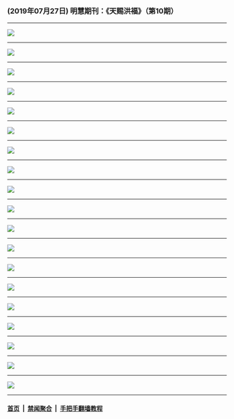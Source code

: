 ### (2019年07月27日) 明慧期刊：《天赐洪福》（第10期）

---

<img src="http://qikan.minghui.org/mhqkpage/qikanimage/2019/07/26/tchf-10-2in1-read-online1.png"/><hr/>
<img src="http://qikan.minghui.org/mhqkpage/qikanimage/2019/07/26/tchf-10-2in1-read-online2.png"/><hr/>
<img src="http://qikan.minghui.org/mhqkpage/qikanimage/2019/07/26/tchf-10-2in1-read-online3.png"/><hr/>
<img src="http://qikan.minghui.org/mhqkpage/qikanimage/2019/07/26/tchf-10-2in1-read-online4.png"/><hr/>
<img src="http://qikan.minghui.org/mhqkpage/qikanimage/2019/07/26/tchf-10-2in1-read-online5.png"/><hr/>
<img src="http://qikan.minghui.org/mhqkpage/qikanimage/2019/07/26/tchf-10-2in1-read-online6.png"/><hr/>
<img src="http://qikan.minghui.org/mhqkpage/qikanimage/2019/07/26/tchf-10-2in1-read-online7.png"/><hr/>
<img src="http://qikan.minghui.org/mhqkpage/qikanimage/2019/07/26/tchf-10-2in1-read-online8.png"/><hr/>
<img src="http://qikan.minghui.org/mhqkpage/qikanimage/2019/07/26/tchf-10-2in1-read-online9.png"/><hr/>
<img src="http://qikan.minghui.org/mhqkpage/qikanimage/2019/07/26/tchf-10-2in1-read-online10.png"/><hr/>
<img src="http://qikan.minghui.org/mhqkpage/qikanimage/2019/07/26/tchf-10-2in1-read-online11.png"/><hr/>
<img src="http://qikan.minghui.org/mhqkpage/qikanimage/2019/07/26/tchf-10-2in1-read-online12.png"/><hr/>
<img src="http://qikan.minghui.org/mhqkpage/qikanimage/2019/07/26/tchf-10-2in1-read-online13.png"/><hr/>
<img src="http://qikan.minghui.org/mhqkpage/qikanimage/2019/07/26/tchf-10-2in1-read-online14.png"/><hr/>
<img src="http://qikan.minghui.org/mhqkpage/qikanimage/2019/07/26/tchf-10-2in1-read-online15.png"/><hr/>
<img src="http://qikan.minghui.org/mhqkpage/qikanimage/2019/07/26/tchf-10-2in1-read-online16.png"/><hr/>
<img src="http://qikan.minghui.org/mhqkpage/qikanimage/2019/07/26/tchf-10-2in1-read-online17.png"/><hr/>
<img src="http://qikan.minghui.org/mhqkpage/qikanimage/2019/07/26/tchf-10-2in1-read-online18.png"/><hr/>
<img src="http://qikan.minghui.org/mhqkpage/qikanimage/2019/07/26/tchf-10-2in1-read-online19.png"/><hr/>


#### [首页](../../../..) &nbsp;|&nbsp; [禁闻聚合](https://github.com/gfw-breaker/banned-news) &nbsp;|&nbsp; [手把手翻墙教程](https://github.com/gfw-breaker/guides) 